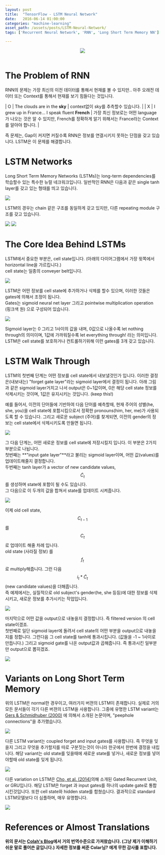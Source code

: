 ```yaml
---
layout: post
title:  "TensorFlow - LSTM Neural Network"
date:   2016-06-14 01:00:00
categories: "machine-learning"
asset_path: /assets/posts/LSTM-Neural-Network/
tags: ['Recurrent Neural Network', 'RNN', 'Long Short Term Memory NN']

---
```


<header>
    <img src="{{ page.asset_path }}wallpaper-weird-self-esteem.jpg" class="img-responsive img-rounded img-fluid">
</header>



# The Problem of RNN

RNN의 문제는 가장 최신의 이전 데이터를 통해서 현재를 볼 수 있지만.. 
아주 오래전 데이터 또는 Context를 통해서 현재를 보기 힘들다는 것입니다.

| O | The clouds are in the **sky** | context없이 sky를 추측할수 있습니다. |
| X | I grew up in France... I speak fluent **French** | 가장 최신 정보로는 어떤 language가 나오는 것은 알 수 있지만, French를 정확하게 알기 위해서는 France라는 Context를 알아야 합니다. |
 
즉 문제는, Gap이 커지면 커질수록 RNN은 정보를 연결시키지 못하는 단점을 갖고 있습니다. 
LSTM은 이 문제를 해결합니다.

# LSTM Networks

Long Short Term Memory Networks (LSTMs)는 long-term dependencies를 학습할수 있는 특수한 뉴럴 네크워크입니다.
일반적인 RNN은 다음과 같은 single tanh layer를 갖고 있는 형태를 띄고 있습니다.

<img src="{{ page.asset_path }}LSTM3-SimpleRNN.png" class="img-responsive img-rounded img-fluid">

LSTM의 경우는 chain 같은 구조를 동일하게 갖고 있지만, 다른 repeating module 구조를 갖고 있습니다.

<img src="{{ page.asset_path }}LSTM3-chain.png" class="img-responsive img-rounded img-fluid">

<img src="{{ page.asset_path }}LSTM2-notation.png" class="img-responsive img-rounded img-fluid">

# The Core Idea Behind LSTMs

LSTM에서 중요한 부분은, cell state입니다. (아래의 다이어그램에서 가장 윗쪽에서 horizontal line을 가르킵니다.)<br>
cell state는 일종의 conveyer belt입니다. 

<img src="{{ page.asset_path }}LSTM3-C-line.png" class="img-responsive img-rounded img-fluid">

LSTM은 어떤 정보를 cell state에 추가하거나 삭제를 할수 있으며, 이러한 것들은 gates에 의해서 조정이 됩니다.<br>
Gates는 sigmoid neural net layer 그리고 pointwise multiplication operation (핑크색 원) 으로 구성되어 있습니다.

<img src="{{ page.asset_path }}LSTM3-gate.png" class="img-responsive img-rounded text-center img-fluid">

Sigmoid layer는 0 그리고 1사이의 값을 내며, 0값으로 나올수록 let nothing through의 의미이며, 
1값에 가까워질수록 let everything through! 라는 의미입니다.
LSTM은 cell state를 보호하거나 컨트롤하기위해 이런 gates를 3개 갖고 있습니다.

# LSTM Walk Through


LSTM의 첫번째 단계는 어떤 정보를 cell state에서 내보낼것인가 입니다.
이러한 결정은(내보내는) "forget gate layer"라는 sigmoid layer에서 결정이 됩니다.
아래 그림과 같은 sigmoid layer거치고 나서 output은 0~1값이며, 0은 해당 cell state 정보를 삭제시키는 것이며, 
1값은 유지시키는 것입니다. (keep this!) 

예를 들어서, 이전의 단어들에 기반하여 다음 단어를 예측할때, 현재 주어의 성별(he, she, you)을 cell state에 포함시킴으로서 
정확한 pronouns(him, her, me)가 사용되도록 할 수 있습니다. 그리고 새로운 subject (주어)를 찾게되면, 이전의 gender의 정보는 
cell state에서 삭제시키도록 만들면 됩니다.

<img src="{{ page.asset_path }}LSTM3-focus-f.png" class="img-responsive img-rounded text-center img-fluid">

그 다음 단계는, 어떤 새로운 정보를 cell state에 저장시킬지 입니다. 이 부분은 2가지 부분으로 나뉩니다.<br>
첫번째는 **"input gate layer"**라고 불리는 sigmoid layer이며, 어떤 값(values)를 업데이트해줄지 결정합니다.<br>
두번째는 tanh layer가 a vector of new candidate values, $$ \tilde{C}_t $$ 를 생성하며 state에 포함이 될 수도 있습니다.<br>
그 다음으로 이 두개의 값을 합쳐서 state를 업데이트 시켜줍니다.

<img src="{{ page.asset_path }}LSTM3-focus-i.png" class="img-responsive img-rounded text-center img-fluid">

이제 old cell state, $$ C_{t-1} $$ 를 $$ C_{t} $$ 로 업데이트 해줄 차례 입니다. <br>
old state (사라질 정보) 를 $$ f_t $$로 multiply해줍니다. 그런 다음 $$ i_t*\tilde{C}_t $$(new candidate values)을 더해줍니다.<br>
즉 예제에서는, 실질적으로 old subject's gender(he, she 등등)에 대한 정보를 삭제시키고, 새로운 정보를 추가시키는 작업입니다.

<img src="{{ page.asset_path }}LSTM3-focus-C.png" class="img-responsive img-rounded text-center img-fluid">

마지막으로 어떤 값을 output으로 내놓을지 결정합니다. 즉 filtered version 의 cell state이겠죠.<br>
첫번째로 일단 sigmoid layer에 돌려서 cell state의 어떤 부분을 output으로 내놓을지를 정합니다. 
그런다음 그 cell state를 tanh에 통과시킵니다. (값들을 -1 ~ 1사이로 만듭니다.) 그리고 sigmoid gate를 나온 output값과 곱해줍니다.
즉 통과시킨 일부분만 output으로 뽑히겠죠. 

<img src="{{ page.asset_path }}LSTM3-focus-o.png" class="img-responsive img-rounded text-center img-fluid">

# Variants on Long Short Term Memory

위의 LSTM은 normal한 경우이고, 여러가지 버젼의 LSTM이 존재합니다. 
실제로 거의 모든 문서들이 각기 다른 버젼의 LSTM을 사용합니다. 
그중에 유명한  LSTM variant는 [Gers & Schmidhuber (2000)][Gers & Schmidhuber (2000)] 에 의해서 소개된 논문이며, "peephole connections"을 추가했습니다.

<img src="{{ page.asset_path }}LSTM3-var-peepholes.png" class="img-responsive img-rounded text-center img-fluid">

다른 LSTM variant는 coupled forget and input gates를 사용합니다. 즉 무엇을 잊을지 그리고 무엇을 추가할지를 따로 구분짓는것이 아니라 한곳에서 한번에 결정을 내립니다.
해당 variant는 old state를 잊을때에 새로운 state를 넣거나, 새로운 정보를 넣어야할때 old state를 잊게 됩니다.

<img src="{{ page.asset_path }}LSTM3-var-tied.png" class="img-responsive img-rounded text-center img-fluid">

다른 variation on LSTM은 [Cho, et al. (2014)][Cho, et al. (2014)]의해 소개된 Gated Recurrent Unit, or GRU입니다.
해당 LSTM은 forget 과 input gates를 하나의 update gate로 통합시킨것입니다.
또한 cell state와 hidden state를 합쳤습니다. 결과적으로 standard LSTM모델보다 더 심플하며, 매우 유명합니다.

<img src="{{ page.asset_path }}LSTM3-var-GRU.png" class="img-responsive img-rounded text-center img-fluid">

# References or Almost Translations

**위의 문서는 [Colah's Blog][Colah's Blog]에서 거의 번역수준으로 가져왔습니다. (그냥 제가 이해하기 쉬운 말로 풀어쓴 글입니다.) 자세한 정보를 써준 Colar님? 에게 무한 감사를 표합니다.**



[Colah's Blog]: http://colah.github.io/posts/2015-08-Understanding-LSTMs/
[Gers & Schmidhuber (2000)]: ftp://ftp.idsia.ch/pub/juergen/TimeCount-IJCNN2000.pdf
[Cho, et al. (2014)]: http://arxiv.org/pdf/1406.1078v3.pdf